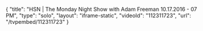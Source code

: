{
    "title": "HSN | The Monday Night Show with Adam Freeman 10.17.2016 - 07 PM",
    "type": "solo",
    "layout": "iframe-static",
    "videoId": "112311723",
    "url": "\/tvpembed\/112311723"
}